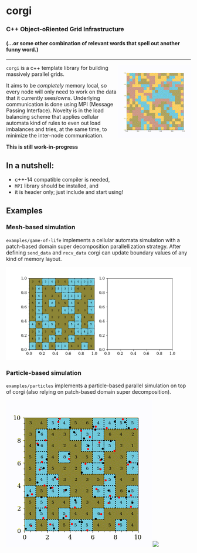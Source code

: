 # corgi
### C++ Object-oRiented Grid Infrastructure
#### (...or some other combination of relevant words that spell out another funny word.)
---

<img align="right" src="examples/loadbalance/lbal.gif">

`corgi` is a c++ template library for building massively parallel grids. 

It aims to be *completely* memory local, so every node will only need to work on the data that it currently sees/owns. Underlying communication is done using MPI (Message Passing Interface). Novelty is in the load balancing scheme that applies cellular automata kind of rules to even out load imbalances and tries, at the same time, to minimize the inter-node communication.

**This is still work-in-progress**

## In a nutshell:
- c++-14 compatible compiler is needed,
- `MPI` library should be installed, and
- it is header only; just include and start using!

## Examples

### Mesh-based simulation

`examples/game-of-life` implements a cellular automata simulation with a patch-based domain super decomposition parallellization strategy. After defining `send_data` and `recv_data` corgi can update boundary values of any kind of memory layout.

![](examples/game-of-life/gol_r0.gif)

### Particle-based simulation
`examples/particles` implements a particle-based parallel simulation on top of corgi (also relying on patch-based domain super decomposition).

![](examples/particles/prtcl_r0.gif)![](examples/particles/prtcl_r1.gif)

